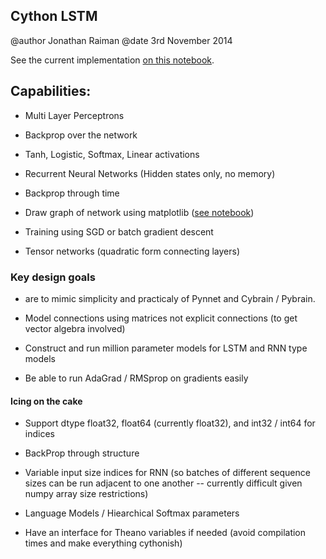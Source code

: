 Cython LSTM
-----------

@author Jonathan Raiman
@date 3rd November 2014

See the current implementation [on this notebook](http://nbviewer.ipython.org/github/JonathanRaiman/cython_lstm/blob/master/Cython%20LSTM.ipynb).

## Capabilities:

* Multi Layer Perceptrons

* Backprop over the network

* Tanh, Logistic, Softmax, Linear activations

* Recurrent Neural Networks (Hidden states only, no memory)

* Backprop through time

* Draw graph of network using matplotlib ([see notebook](http://nbviewer.ipython.org/github/JonathanRaiman/cython_lstm/blob/master/Cython%20LSTM.ipynb#drawing-the-network))

* Training using SGD or batch gradient descent

* Tensor networks (quadratic form connecting layers)

### Key design goals 

* are to mimic simplicity and practicaly of Pynnet and Cybrain / Pybrain.

* Model connections using matrices not explicit connections (to get vector algebra involved)

* Construct and run million parameter models for LSTM and RNN type models

* Be able to run AdaGrad / RMSprop on gradients easily

#### Icing on the cake

* Support dtype float32, float64 (currently float32), and int32 / int64 for indices

* BackProp through structure

* Variable input size indices for RNN (so batches of different sequence sizes can be run adjacent to one another -- currently difficult given numpy array size restrictions)

* Language Models / Hiearchical Softmax parameters

* Have an interface for Theano variables if needed (avoid compilation times and make everything cythonish)
